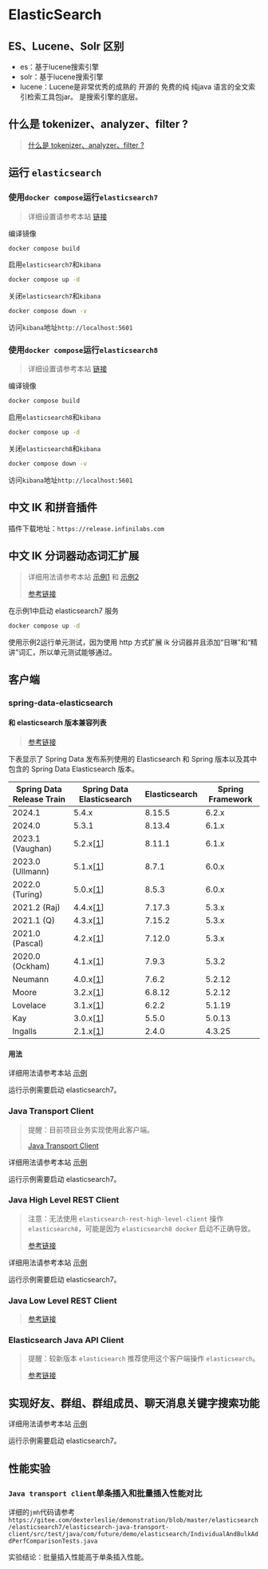 # ElasticSearch



## ES、Lucene、Solr 区别

- es：基于lucene搜索引擎
- solr：基于lucene搜索引擎
- lucene：Lucene是非常优秀的成熟的 开源的 免费的纯 纯java 语言的全文索引检索工具包jar。 是搜索引擎的底层。



## 什么是 tokenizer、analyzer、filter ?

> [什么是 tokenizer、analyzer、filter ?](https://cloud.tencent.com/developer/article/1706529)



## 运行 `elasticsearch`



### 使用`docker compose`运行`elasticsearch7`

>详细设置请参考本站 [链接](https://gitee.com/dexterleslie/demonstration/tree/master/elasticsearch/elasticsearch7)

编译镜像

```bash
docker compose build
```

启用`elasticsearch7`和`kibana`

```bash
docker compose up -d
```

关闭`elasticsearch7`和`kibana`

```bash
docker compose down -v
```

访问`kibana`地址`http://localhost:5601`



### 使用`docker compose`运行`elasticsearch8`

>详细设置请参考本站 [链接](https://gitee.com/dexterleslie/demonstration/tree/master/elasticsearch/elasticsearch8)

编译镜像

```bash
docker compose build
```

启用`elasticsearch8`和`kibana`

```bash
docker compose up -d
```

关闭`elasticsearch8`和`kibana`

```bash
docker compose down -v
```

访问`kibana`地址`http://localhost:5601`



## 中文 IK 和拼音插件

插件下载地址：`https://release.infinilabs.com`



## 中文 IK 分词器动态词汇扩展

>详细用法请参考本站 [示例1](https://gitee.com/dexterleslie/demonstration/tree/main/elasticsearch/elasticsearch7) 和 [示例2](https://gitee.com/dexterleslie/demonstration/tree/main/elasticsearch/demo-ik-analyzer-extend)
>
>[参考链接](https://blog.csdn.net/qq_43692950/article/details/122274613)

在示例1中启动 elasticsearch7 服务

```bash
docker compose up -d
```

使用示例2运行单元测试，因为使用 http 方式扩展 ik 分词器并且添加“日琳”和“精讲”词汇，所以单元测试能够通过。



## 客户端



### spring-data-elasticsearch

#### 和 elasticsearch 版本兼容列表

>[参考链接](https://docs.spring.io/spring-data/elasticsearch/reference/elasticsearch/versions.html)

下表显示了 Spring Data 发布系列使用的 Elasticsearch 和 Spring 版本以及其中包含的 Spring Data Elasticsearch 版本。

| Spring Data Release Train | Spring Data Elasticsearch                                    | Elasticsearch | Spring Framework |
| ------------------------- | ------------------------------------------------------------ | ------------- | ---------------- |
| 2024.1                    | 5.4.x                                                        | 8.15.5        | 6.2.x            |
| 2024.0                    | 5.3.1                                                        | 8.13.4        | 6.1.x            |
| 2023.1 (Vaughan)          | 5.2.x[[1](https://docs.spring.io/spring-data/elasticsearch/reference/elasticsearch/versions.html#_footnotedef_1)] | 8.11.1        | 6.1.x            |
| 2023.0 (Ullmann)          | 5.1.x[[1](https://docs.spring.io/spring-data/elasticsearch/reference/elasticsearch/versions.html#_footnotedef_1)] | 8.7.1         | 6.0.x            |
| 2022.0 (Turing)           | 5.0.x[[1](https://docs.spring.io/spring-data/elasticsearch/reference/elasticsearch/versions.html#_footnotedef_1)] | 8.5.3         | 6.0.x            |
| 2021.2 (Raj)              | 4.4.x[[1](https://docs.spring.io/spring-data/elasticsearch/reference/elasticsearch/versions.html#_footnotedef_1)] | 7.17.3        | 5.3.x            |
| 2021.1 (Q)                | 4.3.x[[1](https://docs.spring.io/spring-data/elasticsearch/reference/elasticsearch/versions.html#_footnotedef_1)] | 7.15.2        | 5.3.x            |
| 2021.0 (Pascal)           | 4.2.x[[1](https://docs.spring.io/spring-data/elasticsearch/reference/elasticsearch/versions.html#_footnotedef_1)] | 7.12.0        | 5.3.x            |
| 2020.0 (Ockham)           | 4.1.x[[1](https://docs.spring.io/spring-data/elasticsearch/reference/elasticsearch/versions.html#_footnotedef_1)] | 7.9.3         | 5.3.2            |
| Neumann                   | 4.0.x[[1](https://docs.spring.io/spring-data/elasticsearch/reference/elasticsearch/versions.html#_footnotedef_1)] | 7.6.2         | 5.2.12           |
| Moore                     | 3.2.x[[1](https://docs.spring.io/spring-data/elasticsearch/reference/elasticsearch/versions.html#_footnotedef_1)] | 6.8.12        | 5.2.12           |
| Lovelace                  | 3.1.x[[1](https://docs.spring.io/spring-data/elasticsearch/reference/elasticsearch/versions.html#_footnotedef_1)] | 6.2.2         | 5.1.19           |
| Kay                       | 3.0.x[[1](https://docs.spring.io/spring-data/elasticsearch/reference/elasticsearch/versions.html#_footnotedef_1)] | 5.5.0         | 5.0.13           |
| Ingalls                   | 2.1.x[[1](https://docs.spring.io/spring-data/elasticsearch/reference/elasticsearch/versions.html#_footnotedef_1)] | 2.4.0         | 4.3.25           |



#### 用法

详细用法请参考本站 [示例](https://gitee.com/dexterleslie/demonstration/tree/main/elasticsearch/demo-spring-data-elasticsearch)

运行示例需要启动 elasticsearch7。



### Java Transport Client

>提醒：目前项目业务实现使用此客户端。
>
>[Java Transport Client](https://www.elastic.co/guide/en/elasticsearch/client/java-api/6.8/index.html)

详细用法请参考本站 [示例](https://gitee.com/dexterleslie/demonstration/tree/main/elasticsearch/elasticsearch-java-transport-client)

运行示例需要启动 elasticsearch7。



### Java High Level REST Client

>注意：无法使用 `elasticsearch-rest-high-level-client` 操作 `elasticsearch8`，可能是因为 `elasticsearch8 docker` 启动不正确导致。
>
>[参考链接](https://www.elastic.co/guide/en/elasticsearch/client/java-rest/current/java-rest-high.html)

详细用法请参考本站 [示例](https://gitee.com/dexterleslie/demonstration/tree/main/elasticsearch/elasticsearch-rest-high-level-client)

运行示例需要启动 elasticsearch7。



### Java Low Level REST Client

>[参考链接](https://www.elastic.co/guide/en/elasticsearch/client/java-rest/current/java-rest-low.html)



### Elasticsearch Java API Client

> 提醒：较新版本 `elasticsearch` 推荐使用这个客户端操作 `elasticsearch`。
>
> [参考链接](https://www.elastic.co/guide/en/elasticsearch/client/java-api-client/current/index.html)



## 实现好友、群组、群组成员、聊天消息关键字搜索功能

详细用法请参考本站 [示例](https://gitee.com/dexterleslie/demonstration/tree/main/elasticsearch/elasticsearch-practise-demo)

运行示例需要启动 elasticsearch7。



## 性能实验

### `Java transport client`单条插入和批量插入性能对比

详细的`jmh`代码请参考`https://gitee.com/dexterleslie/demonstration/blob/master/elasticsearch/elasticsearch7/elasticsearch-java-transport-client/src/test/java/com/future/demo/elasticsearch/IndividualAndBulkAddPerfComparisonTests.java`

实验结论：批量插入性能高于单条插入性能。

